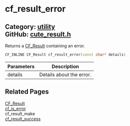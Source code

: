 [](../header.md ':include')

# cf_result_error

Category: [utility](/api_reference?id=utility)  
GitHub: [cute_result.h](https://github.com/RandyGaul/cute_framework/blob/master/include/cute_result.h)  
---

Returns a [CF_Result](/utility/cf_result.md) containing an error.

```cpp
CF_INLINE CF_Result cf_result_error(const char* details)
```

Parameters | Description
--- | ---
details | Details about the error.

## Related Pages

[CF_Result](/utility/cf_result.md)  
[cf_is_error](/utility/cf_is_error.md)  
cf_result_make  
[cf_result_success](/utility/cf_result_success.md)  
